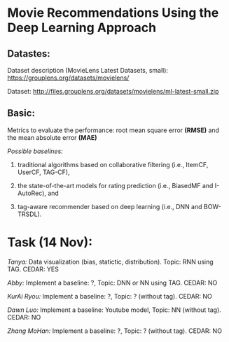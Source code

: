 # Movie Recommendations Using the Deep Learning Approach 


## Datastes:
Dataset description (MovieLens Latest Datasets, small): https://grouplens.org/datasets/movielens/

Dataset: http://files.grouplens.org/datasets/movielens/ml-latest-small.zip


## Basic:
Metrics to evaluate the performance: root mean square error **(RMSE)** and the mean absolute error **(MAE)**


*Possible baselines:*

1) traditional algorithms based on collaborative filtering (i.e., ItemCF, UserCF, TAG-CF), 

2) the state-of-the-art models for rating prediction (i.e., BiasedMF and I-AutoRec), and

3) tag-aware recommender based on deep learning (i.e., DNN and BOW-TRSDL).


# Task (14 Nov):
_Tanya:_ Data visualization (bias, statictic, distribution). Topic: RNN using TAG. CEDAR: YES

_Abby:_ Implement a baseline: ?, Topic: DNN or NN using TAG. CEDAR: NO

_KurAi Ryou:_ Implement a baseline: ?, Topic: ? (without tag). CEDAR: NO

_Dawn Luo:_ Implement a baseline: Youtube model, Topic: NN (without tag). CEDAR: NO

_Zhang MoHan:_ Implement a baseline: ?, Topic: ? (without tag). CEDAR: NO





